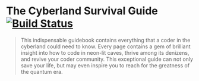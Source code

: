 # The Cyberland Survival Guide [![Build Status](https://travis-ci.org/jharrilim/The-Cyberland-Survival-Guide.svg?branch=master)](https://travis-ci.org/jharrilim/The-Cyberland-Survival-Guide)

>This indispensable guidebook contains everything that a coder in the cyberland could need to know.
>Every page contains a gem of brilliant insight into how to code in neon-lit caves, thrive among its denizens, and revive your coder community.
>This exceptional guide can not only save your life, but may even inspire you to reach for the greatness of the quantum era.